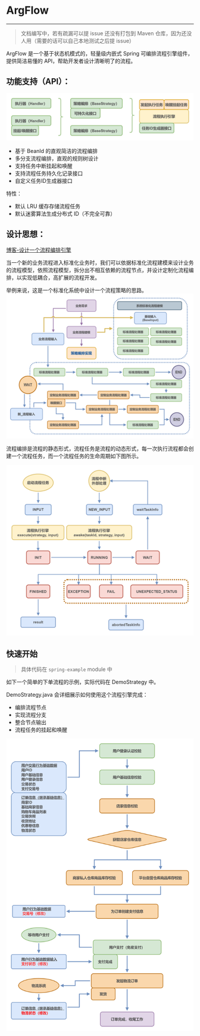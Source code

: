 # ArgFlow
---

> 文档编写中，若有疏漏可以提 issue
> 还没有打包到 Maven 仓库，因为还没人用（需要的话可以自己本地测试之后提 issue）

ArgFlow 是一个基于状态机模式的，轻量级内嵌式 Spring 可编排流程引擎组件，提供简洁易懂的 API，帮助开发者设计清晰明了的流程。

## 功能支持（API）：

![接口.png](img/接口.png)

- 基于 BeanId 的直观简洁的流程编排
- 多分支流程编排，直观的规则树设计
- 支持任务中断挂起和唤醒
- 支持流程任务持久化记录接口
- 自定义任务ID生成器接口

特性：
- 默认 LRU 缓存存储流程任务
- 默认迷雾算法生成分布式 ID（不完全可靠）

## 设计思想：

[博客-设计一个流程编排引擎](https://blog.mydawn.space/archives/gzvOR59J)

当一个新的业务流程进入标准化业务时，我们可以依据标准化流程建模来设计业务的流程模型，依照流程模型，拆分出不相互依赖的流程节点，并设计定制化流程编排，以实现低耦合，高扩展的流程开发。

举例来说，这是一个标准化系统中设计一个流程策略的思路。
![DDD](img/DDD.png)

流程编排是流程的静态形式，流程任务是流程的动态形式，每一次执行流程都会创建一个流程任务，而一个流程任务的生命周期如下图所示。

![life_circle](img/生命周期.png)

## 快速开始

> 具体代码在 `spring-example` module 中

如下一个简单的下单流程的示例，实际代码在 DemoStrategy 中。

DemoStrategy.java 会详细展示如何使用这个流程引擎完成：
- 编排流程节点
- 实现流程分支
- 整合节点输出
- 流程任务的挂起和唤醒

![示例](img/示例.png)

